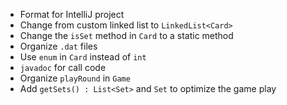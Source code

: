 * Format for IntelliJ project
* Change from custom linked list to `LinkedList<Card>`
* Change the `isSet` method in `Card` to a static method
* Organize `.dat` files
* Use `enum` in `Card` instead of `int`
* `javadoc` for call code
* Organize `playRound` in `Game`
* Add `getSets() : List<Set>` and `Set` to optimize the game play

